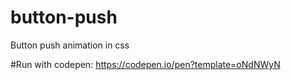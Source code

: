 # button-push
Button push animation in css

#Run with codepen:
https://codepen.io/pen?template=oNdNWyN
